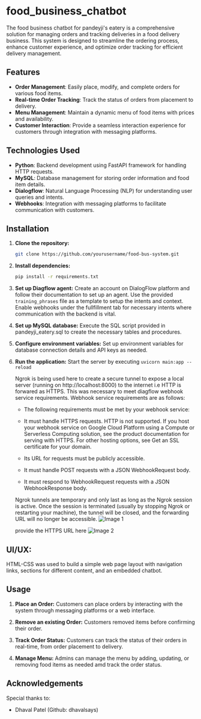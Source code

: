 # food_business_chatbot

The food business chatbot for pandeyji's eatery is a comprehensive solution for managing orders and tracking deliveries in a food delivery business. This system is designed to streamline the ordering process, enhance customer experience, and optimize order tracking for efficient delivery management.

## Features

- **Order Management**: Easily place, modify, and complete orders for various food items.
- **Real-time Order Tracking**: Track the status of orders from placement to delivery.
- **Menu Management**: Maintain a dynamic menu of food items with prices and availability.
- **Customer Interaction**: Provide a seamless interaction experience for customers through integration with messaging platforms.

## Technologies Used

- **Python**: Backend development using FastAPI framework for handling HTTP requests.
- **MySQL**: Database management for storing order information and food item details.
- **Dialogflow**: Natural Language Processing (NLP) for understanding user queries and intents.
- **Webhooks**: Integration with messaging platforms to facilitate communication with customers.

## Installation

1. **Clone the repository:**

   ```bash
   git clone https://github.com/yourusername/food-bus-system.git

2. **Install dependencies:**
    ```bash
    pip install -r requirements.txt

3. **Set up Diagflow agent:**
    Create an account on DialogFlow platform and follow  their documentation to set up an agent. Use the provided `training_phrases` file as a template to setup the intents and context. Enable webhooks under the fullfillment tab for necessary intents where communication with the backend is vital.

4. **Set up MySQL database:**
    Execute the SQL script provided in pandeyji_eatery.sql to create the necessary tables and procedures.

5. **Configure environment variables:**
    Set up environment variables for database connection details and API keys as needed.
    
6. **Run the application:**
    Start the server by executing 
        ```
        uvicorn main:app --reload
        ```
    

    Ngrok is being used here to create a secure tunnel to expose a local server (running on http://localhost:8000) to the internet i.e HTTP is forwared as HTTPS. This was necessary to meet diagflow webhook service requirements.
    Webhook service requirements are as follows:
    - The following requirements must be met by your webhook service:

    - It must handle HTTPS requests. HTTP is not supported. If you host your webhook service on Google Cloud Platform using a Compute or Serverless Computing solution, see the product documentation for serving with HTTPS. For other hosting options, see Get an SSL certificate for your domain.
    - Its URL for requests must be publicly accessible.
    - It must handle POST requests with a JSON WebhookRequest body.
    - It must respond to WebhookRequest requests with a JSON WebhookResponse body. 

    Ngrok tunnels are temporary and only last as long as the Ngrok session is active. Once the session is terminated (usually by stopping Ngrok or restarting your machine), the tunnel will be closed, and the forwarding URL will no longer be accessible.
    ![Image 1](output_images/image-1.png)

    provide the HTTPS URL here
    ![Image 2](output_images/image.png)

## UI/UX:
HTML-CSS was used to build a simple web page layout with navigation links, sections for different content, and an embedded chatbot.

## Usage

1. **Place an Order:** Customers can place orders by interacting with the system through messaging platforms or a web  interface.

2. **Remove an  existing Order:** Customers removed items before confirming their order.

3. **Track Order Status:** Customers can track the status of their orders in real-time, from order placement to delivery.

4. **Manage Menu:** Admins can manage the menu by adding, updating, or removing food items as needed amd track the order status.


## Acknowledgements
Special thanks to:

- Dhaval Patel (Github: dhavalsays)
